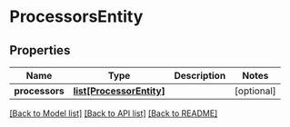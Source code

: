 # ProcessorsEntity

## Properties
Name | Type | Description | Notes
------------ | ------------- | ------------- | -------------
**processors** | [**list[ProcessorEntity]**](ProcessorEntity.md) |  | [optional] 

[[Back to Model list]](../nifiDocs.md#documentation-for-models) [[Back to API list]](../nifiDocs.md#documentation-for-api-endpoints) [[Back to README]](../nifiDocs.md)


